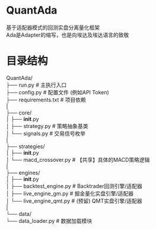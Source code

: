 # QuantAda
基于适配器模式的回测实盘分离量化框架  
Ada是Adapter的缩写，也是向埃达及埃达语言的致敬  

# 目录结构  
QuantAda/  
├── run.py                 # 主执行入口  
├── config.py              # 配置文件 (例如API Token)  
├── requirements.txt       # 项目依赖  
|  
├── core/  
│   ├── __init__.py  
│   ├── strategy.py        # 策略抽象基类  
│   └── signals.py         # 交易信号枚举  
|  
├── strategies/  
│   ├── __init__.py  
│   └── macd_crossover.py  # 【共享】具体的MACD策略逻辑  
|  
├── engines/  
│   ├── __init__.py  
│   ├── backtest_engine.py # Backtrader回测引擎/适配器  
│   ├── live_engine_gm.py  # 掘金量化实盘引擎/适配器  
│   └── live_engine_qmt.py # (预留) QMT实盘引擎/适配器  
|  
└── data/  
    └── data_loader.py     # 数据加载模块  
  

